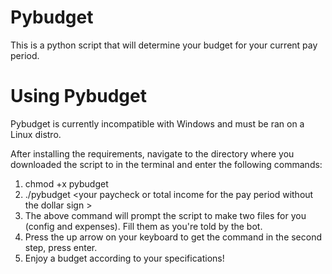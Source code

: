 # Pybudget
This is a python script that will determine your budget for your current pay period.


# Using Pybudget

Pybudget is currently incompatible with Windows and must be ran on a Linux distro. 

After installing the requirements, navigate to the directory where you downloaded the 
script to in the terminal and enter the following commands:

1. chmod +x pybudget
2. ./pybudget \<your paycheck or total income for the pay period without the dollar sign \>
3. The above command will prompt the script to make two files for you (config and expenses). Fill them as you're told by the bot.
4. Press the up arrow on your keyboard to get the command in the second step, press enter.
5. Enjoy a budget according to your specifications!
